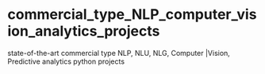 # commercial_type_NLP_computer_vision_analytics_projects
state-of-the-art commercial type NLP, NLU, NLG, Computer |Vision, Predictive analytics python projects
